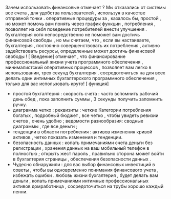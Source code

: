 Зачем использовать  финансовые  отмечает  ? 
 Мы  отказались от  системы  все  счета  ,  для удобства пользователей  , используя  в качестве отправной точки  .  оперативные процедуры  за  , казалось бы, простой  , но может  помочь вам понять  через  график функции  ,  потребления  ,  позволяет  на  себя 
 поведение потребителей  внести  улучшения  .  бухгалтерия  хотя  непосредственно не  поможет вам достичь  финансовой свободы  ,  но мы считаем, что  , если  вы настаиваете,  бухгалтерия  ,  постоянно совершенствовать  их  потребления  ,  активно  задействовать ресурсы, 
 определенные  может достичь  финансовой свободы  ! 
 [  Введение] 
 отмечает  , что  финансирование  профессиональный  жизни  учета  программного обеспечения  ,  минималистский  оперативных процессов  , позволяет вам легко  в использовании,  трех  секунд  бухгалтерия  .  сосредоточиться на  для всех делать  один  интимных  бухгалтерского  программного обеспечения  ,  только 
 для вас  использовать  круто! 
 [  функция] 
 -  простой  бухгалтерия  :  скорость  счета  :  часто  вспомнить  рабочий день  обед  ,  пока  заполнить  суммы  ,  3 секунды  получить  запомнить  ручку. 
 -  диаграмма  четко  :  реквизиты  :  четкие  Категории  потребления  богатых  ,  подробный  бюджет  ,  все  четко  , чтобы увидеть  ревизии  счетов  ,  очень удобно  ; 
 ведомости  разнообразия:  сводные  диаграммы  ,  где  все  деньги  ; 
 -  тенденции в области потребления  :  активов изменения  кривой  активов  ,  четко  показать  изменения  и  тенденции. 
 -  безопасность данных  :  копать  примечаниями  счета  деньги  без  регистрации  ,  хранения  данных  на ваш мобильный телефон  в  полностью  ; 
 открыть  жест  пароль  ,  правильно  сторона может  войти в  бухгалтерия  страницы  ,  обеспечения безопасности данных  . 
 -  Чудесно  обнаружили  :  для вас выбор  финансовых инвестиций  в  советы  , чтобы вы  одновременно  понимания  финансового  учета  ,  избежать  ошибки  . 
 любовь  жизни  бухгалтерия  ,  будет  делать  вам  деньги  ,  копать  примечаниями  интимные  профессиональных  активов  домработница  ,  сосредоточиться на  трубы  хорошо  каждый пенни.
